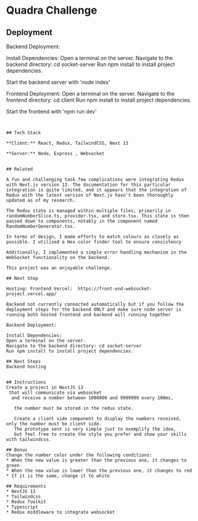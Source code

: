 
# Quadra Challenge

## Deployment

Backend Deployment:

Install Dependencies:
Open a terminal on the server.
Navigate to the backend directory: cd socket-server
Run npm install to install project dependencies.

Start the backend server with 'node index'

Frontend Deployment:
Open a terminal on the server.
Navigate to the frontend directory: cd client
Run npm install to install project dependencies.

Start the frontend with 'npm run dev'
```


## Tech Stack

**Client:** React, Redux, TailwindCSS, Next 13

**Server:** Node, Express , Websocket


## Related

A fun and challenging task few complications were integrating Redux with Next.js version 13. The documentation for this particular integration is quite limited, and it appears that the integration of Redux with the latest version of Next.js hasn't been thoroughly updated as of my research.

The Redux state is managed within multiple files, primarily in randomNumberSlice.ts, provider.tsx, and store.tsx. This state is then passed down to components, notably in the component named RandomNumberGenerator.tsx.

In terms of design, I made efforts to match colours as closely as possible. I utilised a Hex color finder tool to ensure consistency

Additionally, I implemented a simple error handling mechanism in the WebSocket functionality on the backend.

This project was an enjoyable challenge.

## Next Step

Hosting: Frontend Vercel:  https://front-end-websocket-project.vercel.app/

Backend not currently connected automatically but if you follow the deployment steps for the backend ONLY and make sure node server is running both hosted frontend and backend will running together

Backend Deployment:

Install Dependencies:
Open a terminal on the server.
Navigate to the backend directory: cd socket-server
Run npm install to install project dependencies.

## Next Steps
Backend hosting


## Instructions
Create a project in NextJS 13
 that will communicate via websocket
  and receive a number between 1000000 and 9999999 every 100ms,
  
   the number must be stored in the redux state. 
   
   Create a client side component to display the numbers received, only the number must be client side. 
   The prototype sent is very simple just to exemplify the idea, 
   but feel free to create the style you prefer and show your skills with tailwindcss.

## Bonus
Change the number color under the following conditions:
* When the new value is greater than the previous one, it changes to green
* When the new value is lower than the previous one, it changes to red
* If it is the same, change it to white

## Requirements
* NextJS 13
* Tailwindcss
* Redux Toolkit
* Typescript
* Redux middleware to integrate websocket

